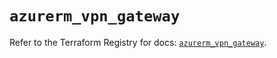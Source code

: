 # `azurerm_vpn_gateway`

Refer to the Terraform Registry for docs: [`azurerm_vpn_gateway`](https://registry.terraform.io/providers/hashicorp/azurerm/3.110.0/docs/resources/vpn_gateway).
